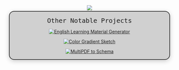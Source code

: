 <div align="center">
<a href="https://git.io/typing-svg">
    <img src="https://readme-typing-svg.herokuapp.com/?lines=Hello,+There!+👋;This+is+Howard+Lin....;Nice+to+meet+you!&center=true&size=30">
</a>
</div>

<div align="center" style="border: 2px solid #333; border-radius: 16px; padding: 2px; background: rgba(29, 29, 29, 0.2); box-shadow: 0 4px 15px rgba(0,0,0,0.2); margin: 2px 0;">

<span style="font-family: monospace; font-size: 20px;">Other Notable Projects</span>

[![English Learning Material Generator](https://github-readme-stats.vercel.app/api/pin/?username=Howard115&repo=English-Learning-Material-Generator&theme=dark)](https://github.com/Howard115/English-Learning-Material-Generator)

[![Color Gradient Sketch](https://github-readme-stats.vercel.app/api/pin/?username=Howard115&repo=color-gradient-sketch&theme=dark)](https://github.com/Howard115/color-gradient-sketch)

[![MultiPDF to Schema](https://github-readme-stats.vercel.app/api/pin/?username=Howard115&repo=multiPDF2schema&theme=dark)](https://github.com/Howard115/multiPDF2schema)

</div>

